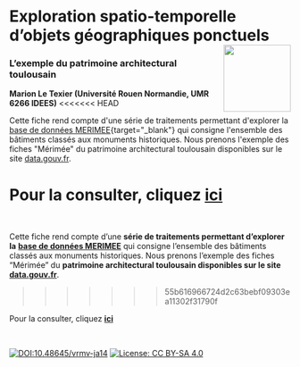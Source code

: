 # Exploration spatio-temporelle d’objets géographiques ponctuels [<img src="https://rzine.fr/img/Rzine_logo.png"  align="right" width="120"/>](http://rzine.fr/)
### L’exemple du patrimoine architectural toulousain
**Marion Le Texier (Université Rouen Normandie, UMR 6266 IDEES)**
<<<<<<< HEAD
<br/>  

Cette fiche rend compte d'une série de traitements permettant d'explorer la [base de données MERIMEE](https://www.culture.gouv.fr/Espace-documentation/Base-de-donnees-Culture/Merimee-une-base-de-donnees-du-patrimoine-monumental-francais-de-la-Prehistoire-a-nos-jours){target="_blank"} qui consigne l'ensemble des bâtiments classés aux monuments historiques. Nous prenons l'exemple des fiches "Mérimée" du patrimoine architectural toulousain disponibles sur le site [data.gouv.fr](https://www.data.gouv.fr/fr/datasets/base-merimee/).

Pour la consulter, cliquez [**ici**](https://rzine.fr/docs/20200601_mletexier86_explo_spatiotemporel/index.html)
=======
<br/>

Cette fiche rend compte d’une **série de traitements permettant d’explorer la** [**base de données MERIMEE**](https://www.culture.gouv.fr/Espace-documentation/Base-de-donnees-Culture/Merimee-une-base-de-donnees-du-patrimoine-monumental-francais-de-la-Prehistoire-a-nos-jours) qui consigne l’ensemble des bâtiments classés aux monuments historiques. Nous prenons l’exemple des fiches “Mérimée” du **patrimoine architectural toulousain disponibles sur le site** [**data.gouv.fr**](https://www.data.gouv.fr/fr/datasets/base-merimee/).
>>>>>>> 55b616966724d2c63bebf09303ea11302f31790f

Pour la consulter, cliquez [**ici**](https://rzine-reviews.github.io/rzine_spatiotemp/)

<br/>  

[![DOI:10.48645/vrmv-ja14](https://zenodo.org/badge/DOI/10.48645/vrmv-ja14.svg)](https://doi.org/10.48645/vrmv-ja14)
[![License: CC BY-SA 4.0](https://img.shields.io/badge/License-CC%20BY--SA%204.0-lightgrey.svg)](http://creativecommons.org/licenses/by-sa/4.0/)
